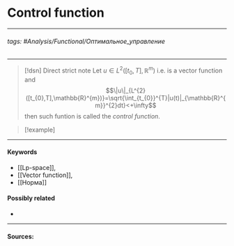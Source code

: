 # Control function
***
###### tags: #Analysis/Functional/Оптимальное_управление  
***
>[!dsn] Direct strict note
>Let $u\in L^{2}([t_{0},T],\mathbb{R}^{m})$ i.e. is a vector function and $$\|u\|_{L^{2}([t_{0},T],\mathbb{R}^{m})}=\sqrt{\int_{t_{0}}^{T}|u(t)|_{\mathbb{R}^{m}}^{2}dt}<+\infty$$ then such funtion is called the *control function*.

>[!example] 
>
***
#### Keywords
- [[Lp-space]],
- [[Vector function]],
- [[Норма]]
#### Possibly related
- 
***
#### Sources:
